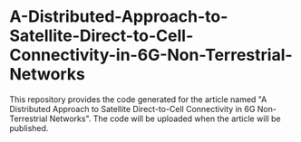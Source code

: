 # A-Distributed-Approach-to-Satellite-Direct-to-Cell-Connectivity-in-6G-Non-Terrestrial-Networks

This repository provides the code generated for the article named "A Distributed Approach to Satellite Direct-to-Cell Connectivity in 6G Non-Terrestrial Networks".
The code will be uploaded when the article will be published.
